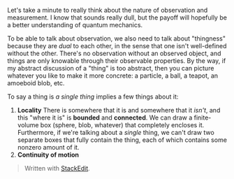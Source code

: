 Let's take a minute to really think about the nature of observation and measurement. I know that sounds really dull, but the payoff will hopefully be a better understanding of quantum mechanics.

To be able to talk about observation, we also need to talk about "thingness" because they are *dual* to each other, in the sense that one isn't well-defined without the other. There's no observation without an observed object, and things are only knowable through their observable properties. By the way, if my abstract discussion of a "thing" is too abstract, then you can picture whatever you like to make it more concrete: a particle, a ball, a teapot, an amoeboid blob, etc.

To say a thing is *a single thing* implies a few things about it:
1. **Locality**
There is somewhere that it is and somewhere that it *isn't*, and this "where it is" is **bounded** and **connected**. We can draw a finite-volume box (sphere, blob, whatever) that completely encloses it. Furthermore, if we're talking about a *single* thing, we can't draw two separate boxes that fully contain the thing, each of which contains some nonzero amount of it.
2. **Continuity of motion**




> Written with [StackEdit](https://stackedit.io/).
<!--stackedit_data:
eyJoaXN0b3J5IjpbMTIyNTg2NzMxLC0xMDA1Mjk5NTI2LDU2MT
k3NTM5MCwtMTQxNzkxMjcyOCwtMTk3NDE4MjA2MCwtNTY2Mjc3
MTQ2LC0xOTQ0MTk2ODc0XX0=
-->